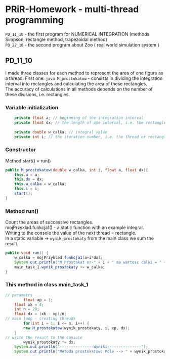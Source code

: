 # PRiR-Homework - multi-thread programming
```PD_11_10``` - the first program for NUMERICAL INTEGRATION (methods Simpson, rectangle method, trapezoidal method) \
```PD_22_10``` - the second program about Zoo ( real world simulation system ) 
## PD_11_10 
I made three classes for each method to represent the area of one figure as a thread.
First one: ```java M_prostokatow``` - consists in dividing the integration interval into rectangles and calculating the area of these rectangles.\
The accuracy of calculations in all methods depends on the number of these divisions, i.e. rectangles.
### Variable initialization
```java
  	private float a; // beginning of the integration interval
	private float dx; // the length of one interval, i.e. the rectangle after the division 
	
	private double w_calka; // integral value
	private int i; // the iteration number, i.e. the thread or rectangle
```
### Constructor
Method start() = run()
```java
public M_prostokatow(double w_calka, int i, float a, float dx){
	this.a = a;
	this.dx = dx;
	this.w_calka = w_calka;
	this.i = i;
	start();
}
```
### Method run()
Count the areas of successive rectangles.\
mojPrzyklad.funkcja1() - a static function with an example integral.\
Writing to the console the value of the next thread = rectangle.\
In a static variable -> ```wynik_prostokaty``` from the main class we sum the result.
```java
public void run() {
	w_calka = mojPrzyklad.funkcja1(a+i*dx);
	System.out.println("M_Prostakat nr-" + i + " ma wartosc calki = " + w_calka);
	main_task_1.wynik_prostokaty += w_calka;
}
```
### This method in class main_task_1
```java
// parametrs
    	float xp = 1;
	float xk = 4;
	int n = 20;
	float dx = (xk - xp)/n;
// main loop - creating threads
    	for(int i = 1; i <= n; i++) {
		new M_prostokatow(wynik_prostokaty, i, xp, dx);
	}
// write the result to the console
    	wynik_prostokaty *= dx;
	System.out.println("---------------Wyniki---------------");
	System.out.println("Metoda prostokatow: Pole --> " + wynik_prostokaty);
```
